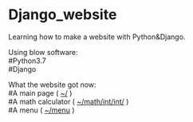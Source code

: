 # Django_website
Learning how to make a website with Python&amp;Django.

Using blow software:    
#Python3.7    
#Django    


What the website got now:    
#A main page ( [~/](http://sating.pythonanywhere.com/) )    
#A math calculator ( [~/math/int/int/](http://sating.pythonanywhere.com/math/30/20/) )     
#A menu ( [~/menu](http://sating.pythonanywhere.com/menu/) )    
